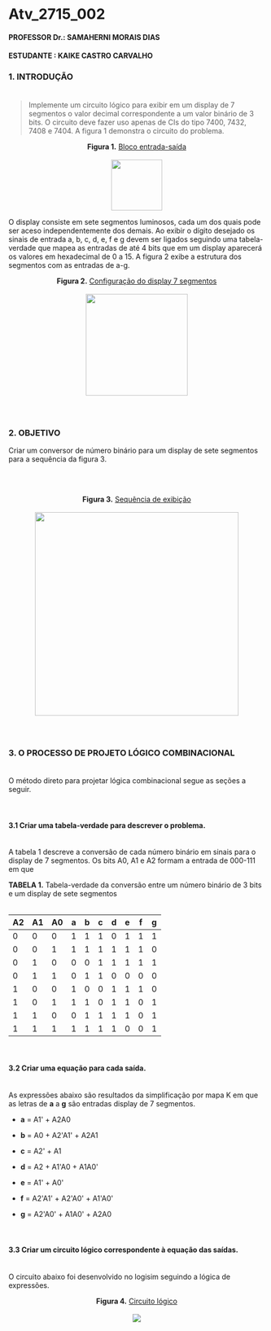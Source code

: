 # Atv_2715_002
#### PROFESSOR Dr.: SAMAHERNI MORAIS DIAS 
#### ESTUDANTE    : KAIKE CASTRO CARVALHO


### 1. INTRODUÇÃO <br/> <br/>

> Implemente um circuito lógico para exibir em um display de 7 segmentos o valor decimal
correspondente a um valor binário de 3 bits. O circuito deve fazer uso apenas de CIs do tipo
7400, 7432, 7408 e 7404. A figura 1 demonstra o circuito do problema.


<p align="center">
 <b>Figura 1.</b>
 <a href="#">Bloco entrada-saída</a> 
 <br><br>
<img src="https://user-images.githubusercontent.com/42541528/62086978-7dcbd800-b236-11e9-932a-6ee290b8c627.png" width="100" heigth="100"> 
</p>


O display consiste em sete segmentos luminosos, cada um dos quais pode ser aceso independentemente dos demais. Ao exibir o dígito desejado os sinais de entrada a, b, c, d, e, f e g devem ser ligados seguindo uma tabela-verdade que mapea as entradas de até 4 bits que em um display aparecerá os valores em hexadecimal de 0 a 15. A figura 2 exibe a estrutura dos segmentos com as entradas de a-g.

<p align="center">
  <b>Figura 2.</b>
 <a href="#">Configuração do display 7 segmentos</a> 
 <br><br>
<img src="https://http2.mlstatic.com/display-led-7-segmentos-D_NQ_NP_312305-MLB20868058153_082016-F.jpg" width="200" heigth="200"> 
 </p>
 
### </br>  </br> 2. OBJETIVO

Criar um conversor de número binário para um display de sete segmentos para a sequência da figura 3.

 </br>  </br>
<p align="center">
  <b>Figura 3.</b>
 <a href="#">Sequência de exibição</a> 
 <br><br>
<img src="https://user-images.githubusercontent.com/42541528/62086997-88866d00-b236-11e9-9756-0626e24ee752.png" width="400" heigth="400"> 
 </p>
 

### </br>  </br> 3. O PROCESSO DE PROJETO LÓGICO COMBINACIONAL <br/> <br/>

O método direto para projetar lógica combinacional segue as seções a seguir.

#### </br>  </br> 3.1 Criar uma tabela-verdade para descrever o problema. <br/> <br/>

A tabela 1 descreve a conversão de cada número binário em sinais para o display de 7 segmentos. Os bits A0, A1 e A2 formam a entrada de 000-111 em que 

**TABELA 1.** Tabela-verdade da conversão entre um número binário de 3 bits e um display de sete segmentos <br/> <br/>


 
A2| A1| A0| a | b | c | d | e | f | g
--|---|---|---|---|---|---|---|---|---
0 | 0 | 0 | 1 | 1 | 1 | 0 | 1 | 1 | 1
0 | 0 | 1 | 1 | 1 | 1 | 1 | 1 | 1 | 0
0 | 1 | 0 | 0 | 0 | 1 | 1 | 1 | 1 | 1
0 | 1 | 1 | 0 | 1 | 1 | 0 | 0 | 0 | 0
1 | 0 | 0 | 1 | 0 | 0 | 1 | 1 | 1 | 0
1 | 0 | 1 | 1 | 1 | 0 | 1 | 1 | 0 | 1
1 | 1 | 0 | 0 | 1 | 1 | 1 | 1 | 0 | 1
1 | 1 | 1 | 1 | 1 | 1 | 1 | 0 | 0 | 1



#### </br>  </br>  3.2 Criar uma equação para cada saída.<br/> <br/>

As expressões abaixo são resultados da simplificação por mapa K em que as letras de **a** a **g** são entradas display de 7 segmentos.</p>

* **a** = A1' + A2A0</p>
* **b** = A0 + A2'A1' + A2A1</p>
* **c** = A2' + A1</p>
* **d** = A2 + A1'A0 + A1A0'</p>
* **e** = A1' + A0'</p>
* **f** = A2'A1' + A2'A0' + A1'A0'</p>
* **g** = A2'A0' + A1A0' + A2A0</p>

#### </br>  </br> 3.3 Criar um circuito lógico correspondente à equação das saídas.<br/><br/>
 
 
 O circuito abaixo foi desenvolvido no logisim seguindo a lógica de expressões.
<p align="center">
 <b>Figura 4.</b>
 <a href="#">Circuito lógico</a> 
 <br><br>
<img src="https://user-images.githubusercontent.com/42541528/62177151-420a3e80-b31a-11e9-83c7-f0e733b96e1c.png"> 
 </p>
